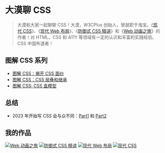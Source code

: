 # 大漠聊 CSS

> 大漠和大家一起聊聊 CSS！大漠，W3CPlus 创始人，曾就职于淘宝。《[现代 CSS](https://s.juejin.cn/ds/i8w19nNV/)》、《[现代 Web 布局](https://s.juejin.cn/ds/i8TEyuL9/)》、《[防御式 CSS 精讲](https://s.juejin.cn/ds/i8w1muWW/)》和《[Web 动画之旅](https://s.juejin.cn/ds/i8w1MbBE/)》的作者！对 HTML、CSS 和 A11Y 等领域有一定的认识和丰富的实践经验。CSS 中国布道者！

## 图解 CSS 系列

- [图解 CSS：揭开 CSS 面纱](https://github.com/airen/Talk-About-CSS/issues/1)
- [图解 CSS：CSS 层叠和继承](https://github.com/airen/Talk-About-CSS/issues/5)
- [图解 CSS: CSS 盒模型](https://github.com/airen/Talk-About-CSS/issues/6)

## 总结

- 2023 年开始写 CSS 会与众不同：[Part1](https://github.com/airen/Talk-About-CSS/issues/2) 和 [Part2](https://github.com/airen/Talk-About-CSS/issues/3)

## 我的作品

[![Web 动画之旅](https://p3-juejin.byteimg.com/tos-cn-i-k3u1fbpfcp/bfc725e33a98438ab1710a3d0542541c~tplv-k3u1fbpfcp-jj:300:420:0:0:q95.avis#?w=650&h=910&s=297876&e=png&b=ff6a06)](https://s.juejin.cn/ds/i8w1MbBE)
[![防御式 CSS 精讲](https://p1-juejin.byteimg.com/tos-cn-i-k3u1fbpfcp/ad2ad54c9ae440d9885f1dff4b4a9aea~tplv-k3u1fbpfcp-jj:300:420:0:0:q95.avis)](https://s.juejin.cn/ds/i8w1muWW)
[![现代 Web 布局](https://p6-juejin.byteimg.com/tos-cn-i-k3u1fbpfcp/29d4c1babec542ae8b14b4711946b5ac~tplv-k3u1fbpfcp-jj:300:420:0:0:q95.avis)](https://s.juejin.cn/ds/i8TEyuL9)
[![现代 CSS](https://p9-juejin.byteimg.com/tos-cn-i-k3u1fbpfcp/65497d55a61c436cb9074e83e4bb72d9~tplv-k3u1fbpfcp-jj:300:420:0:0:q95.avis)](https://s.juejin.cn/ds/i8w19nNV)
